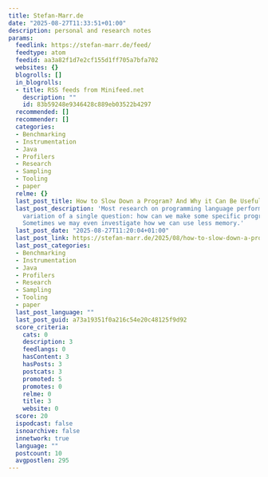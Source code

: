 ```yaml
---
title: Stefan-Marr.de
date: "2025-08-27T11:33:51+01:00"
description: personal and research notes
params:
  feedlink: https://stefan-marr.de/feed/
  feedtype: atom
  feedid: aa3a82f1d7e2cf155d1ff705a7bfa702
  websites: {}
  blogrolls: []
  in_blogrolls:
  - title: RSS feeds from Minifeed.net
    description: ""
    id: 83b59248e9346428c889eb03522b4297
  recommended: []
  recommender: []
  categories:
  - Benchmarking
  - Instrumentation
  - Java
  - Profilers
  - Research
  - Sampling
  - Tooling
  - paper
  relme: {}
  last_post_title: How to Slow Down a Program? And Why it Can Be Useful.
  last_post_description: 'Most research on programming language performance asks a
    variation of a single question: how can we make some specific program faster?
    Sometimes we may even investigate how we can use less memory.'
  last_post_date: "2025-08-27T11:20:04+01:00"
  last_post_link: https://stefan-marr.de/2025/08/how-to-slow-down-a-program/
  last_post_categories:
  - Benchmarking
  - Instrumentation
  - Java
  - Profilers
  - Research
  - Sampling
  - Tooling
  - paper
  last_post_language: ""
  last_post_guid: a73a19351f0a216c54e20c48125f9d92
  score_criteria:
    cats: 0
    description: 3
    feedlangs: 0
    hasContent: 3
    hasPosts: 3
    postcats: 3
    promoted: 5
    promotes: 0
    relme: 0
    title: 3
    website: 0
  score: 20
  ispodcast: false
  isnoarchive: false
  innetwork: true
  language: ""
  postcount: 10
  avgpostlen: 295
---
```

